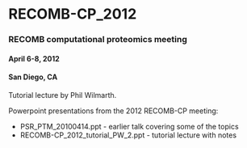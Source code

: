 # RECOMB-CP_2012

### RECOMB computational proteomics meeting

#### April 6-8, 2012

#### San Diego, CA

Tutorial lecture by Phil Wilmarth.

Powerpoint presentations from the 2012 RECOMB-CP meeting:

- PSR_PTM_20100414.ppt - earlier talk covering some of the topics
- RECOMB-CP_2012_tutorial_PW_2.ppt - tutorial lecture with notes
